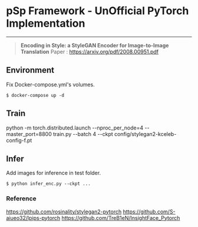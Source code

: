 # pSp Framework - UnOfficial PyTorch Implementation
---
> **Encoding in Style: a StyleGAN Encoder for Image-to-Image Translation**
> Paper : https://arxiv.org/pdf/2008.00951.pdf

## Environment
Fix Docker-compose.yml's volumes.
```
$ docker-compose up -d
```

## Train
python -m torch.distributed.launch --nproc_per_node=4 --master_port=8800 train.py --batch 4 --ckpt config/stylegan2-kceleb-config-f.pt

## Infer
Add images for inference in test folder.
```
$ python infer_enc.py --ckpt ...
```

### Reference
<https://github.com/rosinality/stylegan2-pytorch>
<https://github.com/S-aiueo32/lpips-pytorch>
<https://github.com/TreB1eN/InsightFace_Pytorch>
